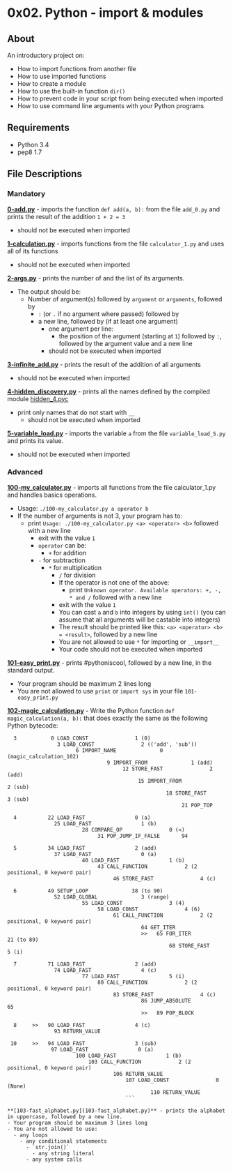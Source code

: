 # 0x02. Python - import & modules
## About
An introductory project on:
- How to import functions from another file
- How to use imported functions
- How to create a module
- How to use the built-in function `dir()`
- How to prevent code in your script from being executed when imported
- How to use command line arguments with your Python programs
## Requirements
- Python 3.4
- pep8 1.7
## File Descriptions
### Mandatory
**[0-add.py](0-add.py)** - imports the function `def add(a, b):` from the file `add_0.py` and prints the result of the addition `1 + 2 = 3`
  * should not be executed when imported

**[1-calculation.py](1-calculation.py)** - imports functions from the file `calculator_1.py` and uses all of its functions
  * should not be executed when imported

**[2-args.py](2-args.py)** - prints the number of and the list of its arguments.
  * The output should be:
      * Number of argument(s) followed by `argument` or `arguments`, followed by
          * `:` (or `.` if no argument where passed) followed by
	      * a new line, followed by (if at least one argument)
	          * one argument per line:
		        * the position of the argument (starting at `1`) followed by `:`, followed by the argument value and a new line
			  * should not be executed when imported

**[3-infinite_add.py](3-infinite_add.py)** - prints the result of the addition of all arguments
  * should not be executed when imported

**[4-hidden_discovery.py](4-hidden_discovery.py)** - prints all the names defined by the compiled module [hidden_4.pyc](https://github.com/holbertonschool/0x02.py/raw/master/hidden_4.pyc)
  * print only names that do not start with `__`
    * should not be executed when imported

**[5-variable_load.py](5-variable_load.py)** - imports the variable `a` from the file `variable_load_5.py` and prints its value.
  * should not be executed when imported

### Advanced
**[100-my_calculator.py](100-my_calculator.py)** - imports all functions from the file calculator_1.py and handles basics operations.
- Usage: `./100-my_calculator.py a operator b`
 - If the number of arguments is not 3, your program has to:
   - print `Usage: ./100-my_calculator.py <a> <operator> <b>` followed with a new line
     - exit with the value `1`
      - `operator` can be:
        - `+` for addition
	  - `-` for subtraction
	    - `*` for multiplication
	      - `/` for division
	       - If the operator is not one of the above:
	         - print `Unknown operator. Available operators: +, -, * and /` followed with a new line
		   - exit with the value `1`
		    - You can cast `a` and `b` into integers by using `int()` (you can assume that all arguments will be castable into integers)
		     - The result should be printed like this: `<a> <operator> <b> = <result>`, followed by a new line
		     - You are not allowed to use `*` for importing or `__import__`
		     - Your code should not be executed when imported

**[101-easy_print.py](101-easy_print.py)** - prints #pythoniscool, followed by a new line, in the standard output.
- Your program should be maximum 2 lines long
- You are not allowed to use `print` or `import sys` in your file `101-easy_print.py`

**[102-magic_calculation.py](102-magic_calculation.py)** - Write the Python function `def magic_calculation(a, b):` that does exactly the same as the following Python bytecode:
```
  3           0 LOAD_CONST               1 (0)
                3 LOAD_CONST               2 (('add', 'sub'))
		              6 IMPORT_NAME              0 (magic_calculation_102)
			                    9 IMPORT_FROM              1 (add)
					                 12 STORE_FAST               2 (add)
							              15 IMPORT_FROM              2 (sub)
								                   18 STORE_FAST               3 (sub)
										                21 POP_TOP

  4          22 LOAD_FAST                0 (a)
               25 LOAD_FAST                1 (b)
	                    28 COMPARE_OP               0 (<)
			                 31 POP_JUMP_IF_FALSE       94

  5          34 LOAD_FAST                2 (add)
               37 LOAD_FAST                0 (a)
	                    40 LOAD_FAST                1 (b)
			                 43 CALL_FUNCTION            2 (2 positional, 0 keyword pair)
					              46 STORE_FAST               4 (c)

  6          49 SETUP_LOOP              38 (to 90)
               52 LOAD_GLOBAL              3 (range)
	                    55 LOAD_CONST               3 (4)
			                 58 LOAD_CONST               4 (6)
					              61 CALL_FUNCTION            2 (2 positional, 0 keyword pair)
						                   64 GET_ITER
								           >>   65 FOR_ITER                21 (to 89)
									                68 STORE_FAST               5 (i)

  7          71 LOAD_FAST                2 (add)
               74 LOAD_FAST                4 (c)
	                    77 LOAD_FAST                5 (i)
			                 80 CALL_FUNCTION            2 (2 positional, 0 keyword pair)
					              83 STORE_FAST               4 (c)
						                   86 JUMP_ABSOLUTE           65
								           >>   89 POP_BLOCK

  8     >>   90 LOAD_FAST                4 (c)
               93 RETURN_VALUE

 10     >>   94 LOAD_FAST                3 (sub)
              97 LOAD_FAST                0 (a)
	                  100 LOAD_FAST                1 (b)
			              103 CALL_FUNCTION            2 (2 positional, 0 keyword pair)
				                  106 RETURN_VALUE
						              107 LOAD_CONST               0 (None)
							                  110 RETURN_VALUE
									  ```

**[103-fast_alphabet.py](103-fast_alphabet.py)** - prints the alphabet in uppercase, followed by a new line.
- Your program should be maximum 3 lines long
- You are not allowed to use:
  - any loops
    - any conditional statements
      - `str.join()`
        - any string literal
	  - any system calls